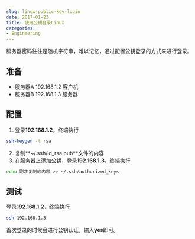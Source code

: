 ```yaml
---
slug: linux-public-key-login
date: 2017-01-23
title: 使用公钥登录Linux
categories:
- Engineering
---
```

服务器密码往往是随机字符串，难以记忆，通过配置公钥登录的方式来进行登录。
## 准备
+ 服务器A 192.168.1.2 客户机
+ 服务器B 192.168.1.3 服务器
## 配置

1. 登录**192.168.1.2**，终端执行
```bash
ssh-keygen -t rsa
```
2. 复制**~/.ssh/id_rsa.pub**文件的内容
3. 在服务器上添加公钥，登录**192.168.1.3**，终端执行
```bash
echo 刚才复制的内容 >> ~/.ssh/authorized_keys
```
## 测试
登录**192.168.1.2**，终端执行
```bash
ssh 192.168.1.3
```
首次登录的时候会进行公钥认证，输入**yes**即可。